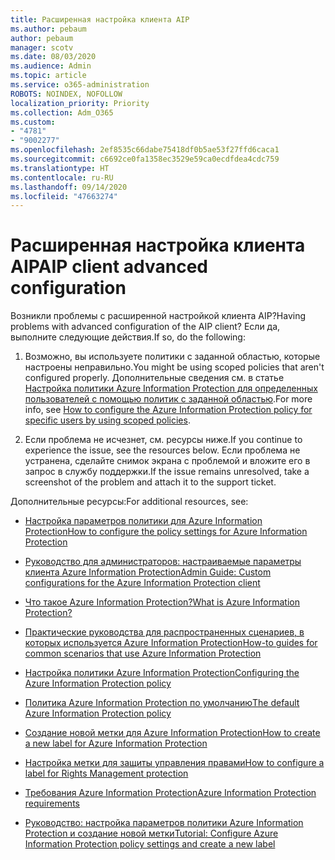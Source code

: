 ```yaml
---
title: Расширенная настройка клиента AIP
ms.author: pebaum
author: pebaum
manager: scotv
ms.date: 08/03/2020
ms.audience: Admin
ms.topic: article
ms.service: o365-administration
ROBOTS: NOINDEX, NOFOLLOW
localization_priority: Priority
ms.collection: Adm_O365
ms.custom:
- "4781"
- "9002277"
ms.openlocfilehash: 2ef8535c66dabe75418df0b5ae53f27ffd6caca1
ms.sourcegitcommit: c6692ce0fa1358ec3529e59ca0ecdfdea4cdc759
ms.translationtype: HT
ms.contentlocale: ru-RU
ms.lasthandoff: 09/14/2020
ms.locfileid: "47663274"
---
```

# <a name="aip-client-advanced-configuration"></a><span data-ttu-id="4adef-102">Расширенная настройка клиента AIP</span><span class="sxs-lookup"><span data-stu-id="4adef-102">AIP client advanced configuration</span></span>

<span data-ttu-id="4adef-103">Возникли проблемы с расширенной настройкой клиента AIP?</span><span class="sxs-lookup"><span data-stu-id="4adef-103">Having problems with advanced configuration of the AIP client?</span></span> <span data-ttu-id="4adef-104">Если да, выполните следующие действия.</span><span class="sxs-lookup"><span data-stu-id="4adef-104">If so, do the following:</span></span>

1. <span data-ttu-id="4adef-105">Возможно, вы используете политики с заданной областью, которые настроены неправильно.</span><span class="sxs-lookup"><span data-stu-id="4adef-105">You might be using scoped policies that aren't configured properly.</span></span> <span data-ttu-id="4adef-106">Дополнительные сведения см. в статье [Настройка политики Azure Information Protection для определенных пользователей с помощью политик с заданной областью](https://docs.microsoft.com/azure/information-protection/configure-policy-scope).</span><span class="sxs-lookup"><span data-stu-id="4adef-106">For more info, see [How to configure the Azure Information Protection policy for specific users by using scoped policies](https://docs.microsoft.com/azure/information-protection/configure-policy-scope).</span></span>

2. <span data-ttu-id="4adef-107">Если проблема не исчезнет, см. ресурсы ниже.</span><span class="sxs-lookup"><span data-stu-id="4adef-107">If you continue to experience the issue, see the resources below.</span></span> <span data-ttu-id="4adef-108">Если проблема не устранена, сделайте снимок экрана с проблемой и вложите его в запрос в службу поддержки.</span><span class="sxs-lookup"><span data-stu-id="4adef-108">If the issue remains unresolved,  take a screenshot of the problem and attach it to the support ticket.</span></span>

<span data-ttu-id="4adef-109">Дополнительные ресурсы:</span><span class="sxs-lookup"><span data-stu-id="4adef-109">For additional resources, see:</span></span>

- [<span data-ttu-id="4adef-110">Настройка параметров политики для Azure Information Protection</span><span class="sxs-lookup"><span data-stu-id="4adef-110">How to configure the policy settings for Azure Information Protection</span></span>](https://docs.microsoft.com/azure/information-protection/configure-policy-settings)  
    
- [<span data-ttu-id="4adef-111">Руководство для администраторов: настраиваемые параметры клиента Azure Information Protection</span><span class="sxs-lookup"><span data-stu-id="4adef-111">Admin Guide: Custom configurations for the Azure Information Protection client</span></span>](https://docs.microsoft.com/azure/information-protection/rms-client/client-admin-guide-customizations)  
    
- [<span data-ttu-id="4adef-112">Что такое Azure Information Protection?</span><span class="sxs-lookup"><span data-stu-id="4adef-112">What is Azure Information Protection?</span></span>](https://docs.microsoft.com/azure/information-protection/what-is-information-protection)  
    
- [<span data-ttu-id="4adef-113">Практические руководства для распространенных сценариев, в которых используется Azure Information Protection</span><span class="sxs-lookup"><span data-stu-id="4adef-113">How-to guides for common scenarios that use Azure Information Protection</span></span>](https://docs.microsoft.com/azure/information-protection/how-to-guides)  
    
- [<span data-ttu-id="4adef-114">Настройка политики Azure Information Protection</span><span class="sxs-lookup"><span data-stu-id="4adef-114">Configuring the Azure Information Protection policy</span></span>](https://docs.microsoft.com/azure/information-protection/deploy-use/configure-policy)  
    
- [<span data-ttu-id="4adef-115">Политика Azure Information Protection по умолчанию</span><span class="sxs-lookup"><span data-stu-id="4adef-115">The default Azure Information Protection policy</span></span>](https://docs.microsoft.com/azure/information-protection/deploy-use/configure-policy-default)  
    
- [<span data-ttu-id="4adef-116">Создание новой метки для Azure Information Protection</span><span class="sxs-lookup"><span data-stu-id="4adef-116">How to create a new label for Azure Information Protection</span></span>](https://docs.microsoft.com/azure/information-protection/deploy-use/configure-policy-new-label)  
    
- [<span data-ttu-id="4adef-117">Настройка метки для защиты управления правами</span><span class="sxs-lookup"><span data-stu-id="4adef-117">How to configure a label for Rights Management protection</span></span>](https://docs.microsoft.com/azure/information-protection/deploy-use/configure-policy-protection)  
    
- [<span data-ttu-id="4adef-118">Требования Azure Information Protection</span><span class="sxs-lookup"><span data-stu-id="4adef-118">Azure Information Protection requirements</span></span>](https://docs.microsoft.com/azure/information-protection/get-started/requirements)

- [<span data-ttu-id="4adef-119">Руководство: настройка параметров политики Azure Information Protection и создание новой метки</span><span class="sxs-lookup"><span data-stu-id="4adef-119">Tutorial: Configure Azure Information Protection policy settings and create a new label</span></span>](https://docs.microsoft.com/azure/information-protection/get-started/infoprotect-quick-start-tutorial)